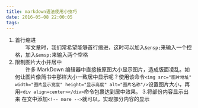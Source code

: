 ```yaml
---
title: markdown语法使用小技巧
date: 2016-05-08 22:00:05
tags:
---
```

1. 首行缩进  
&emsp;&emsp;写文章时，我们常希望能够首行缩进，这时可以加入`&ensp;`来输入一个控格，加入`&emsp;`来输入两个空格
2. 限制图片大小并居中  
&emsp;&emsp;许多 MarkDown 编辑器中直接按原图大小显示图片，造成版面凌乱。如何让图片像简书中那样大小一致居中显示呢？使用该命令`<img src="图片地址" width="图片显示宽度" height="显示高度" alt="图片名称"/>`设置图片大小，再用`<div align=center></div>`命令包裹达到居中效果。
3.将部份内容显示出来 在文中添加`<!-- more -->`就可以，实现部分内容的显示
